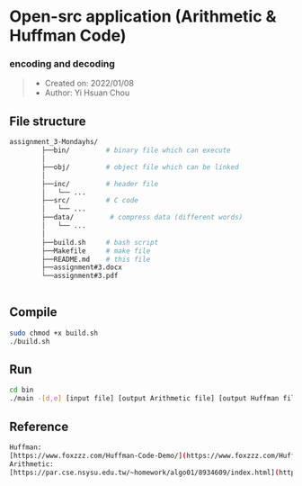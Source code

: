 # Open-src application (Arithmetic & Huffman Code)
### encoding and decoding 



 > * Created on: 2022/01/08 
 > * Author: Yi Hsuan Chou  
 

## File structure
```bash
assignment_3-Mondayhs/
        ├──bin/         # binary file which can execute
        │   
        ├──obj/         # object file which can be linked
        │ 
        ├──inc/         # header file
        │   └── ...
        ├──src/         # C code
        │   └── ...
        ├──data/         # compress data (different words)
        │   └── ...
        │
        ├──build.sh     # bash script
        ├──Makefile     # make file
        ├──README.md    # this file 
        ├──assignment#3.docx    
        └──assignment#3.pdf
        
 ```       
  
  
## Compile
```sh
sudo chmod +x build.sh
./build.sh
```

## Run
```sh
cd bin
./main -[d,e] [input file] [output Arithmetic file] [output Huffman file]       # Run
```

## Reference
```sh
Huffman:
[https://www.foxzzz.com/Huffman-Code-Demo/](https://www.foxzzz.com/Huffman-Code-Demo/)   
Arithmetic: 
[https://par.cse.nsysu.edu.tw/~homework/algo01/8934609/index.html](https://par.cse.nsysu.edu.tw/~homework/algo01/8934609/index.html)   
```
